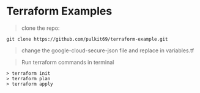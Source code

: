 # Terraform Examples


> clone the repo:
```
git clone https://github.com/pulkit69/terraform-example.git
```

>change the google-cloud-secure-json file and replace in variables.tf

>Run terraform commands in terminal
```
> terraform init
> terraform plan
> terraform apply
```